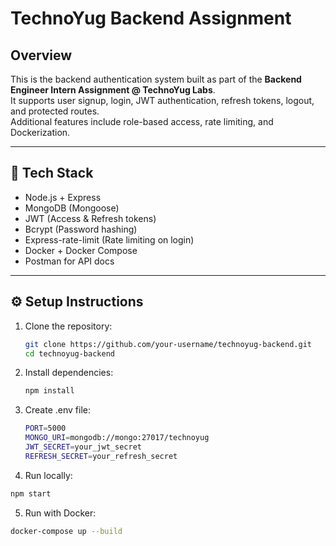 # TechnoYug Backend Assignment

## Overview
This is the backend authentication system built as part of the **Backend Engineer Intern Assignment @ TechnoYug Labs**.  
It supports user signup, login, JWT authentication, refresh tokens, logout, and protected routes.  
Additional features include role-based access, rate limiting, and Dockerization.

---

## 🚀 Tech Stack
- Node.js + Express
- MongoDB (Mongoose)
- JWT (Access & Refresh tokens)
- Bcrypt (Password hashing)
- Express-rate-limit (Rate limiting on login)
- Docker + Docker Compose
- Postman for API docs

---

## ⚙️ Setup Instructions
1. Clone the repository:
   ```bash
   git clone https://github.com/your-username/technoyug-backend.git
   cd technoyug-backend
   ```

2. Install dependencies:
   ```bash
   npm install
   ```

3. Create .env file:
    ```bash
    PORT=5000
    MONGO_URI=mongodb://mongo:27017/technoyug
    JWT_SECRET=your_jwt_secret
    REFRESH_SECRET=your_refresh_secret
    ```

4. Run locally:
```bash
npm start
```

5. Run with Docker:
```bash
docker-compose up --build
```
